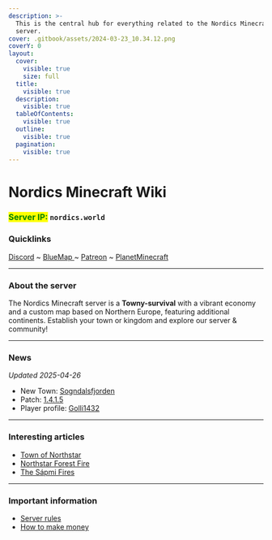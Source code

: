 ```yaml
---
description: >-
  This is the central hub for everything related to the Nordics Minecraft
  server.
cover: .gitbook/assets/2024-03-23_10.34.12.png
coverY: 0
layout:
  cover:
    visible: true
    size: full
  title:
    visible: true
  description:
    visible: true
  tableOfContents:
    visible: true
  outline:
    visible: true
  pagination:
    visible: true
---
```


# Nordics Minecraft Wiki

### <mark style="color:green;">Server IP:</mark> `nordics.world`

### Quicklinks

[Discord](https://discord.gg/nordics) \~ [BlueMap ](http://162.55.235.97:3200/#world:2999:0:8042:1500:0:0:0:0:perspective)\~ [Patreon](https://www.patreon.com/nordics) \~ [PlanetMinecraft](https://www.planetminecraft.com/server/nordics-minecraft-server/)

***

### About the server

The Nordics Minecraft server is a **Towny-survival** with a vibrant economy and a custom map based on Northern Europe, featuring additional continents. Establish your town or kingdom and explore our server & community!

***

### News

_Updated 2025-04-26_

* New Town: [Sogndalsfjorden](the-world/towns/sogndalsfjorden.md)
* Patch: [1.4.1.5](changelog-updates/1.4-1.21-update/1.4.1.5.md)
* Player profile: [Golli1432](the-world/players/golli1432.md)

***

### Interesting articles

* [Town of Northstar](the-world/towns/northstar/)
* [Northstar Forest Fire](server-events/terrain-incidents/northstar-forest-fire.md)
* [The Sápmi Fires](server-events/terrain-incidents/the-sapmi-forest-fire.md)

***

### Important information

* [Server rules](general-information/rules-and-moderation/rules/)
* [How to make money](the-world/economy/make-money/)
